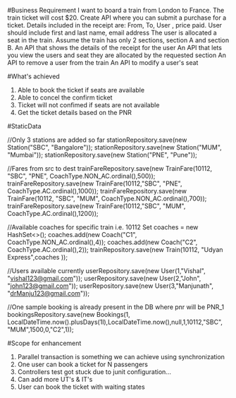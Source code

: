 #Business Requirement
I want to board a train from London to France. The train ticket will cost $20.
Create API where you can submit a purchase for a ticket. Details included in the receipt are:
From, To, User , price paid.
User should include first and last name, email address
The user is allocated a seat in the train. Assume the train has only 2 sections, section A and section B.
An API that shows the details of the receipt for the user
An API that lets you view the users and seat they are allocated by the requested section
An API to remove a user from the train
An API to modify a user's seat

#What's achieved
1. Able to book the ticket if seats are available
2. Able to concel the confirm ticket
3. Ticket will not confimed if seats are not available
4. Get the ticket details based on the PNR 

#StaticData

//Only 3 stations are added so far
stationRepository.save(new Station("SBC", "Bangalore"));
			stationRepository.save(new Station("MUM", "Mumbai"));
			stationRepository.save(new Station("PNE", "Pune"));

//Fares from src to dest
			trainFareRepository.save(new TrainFare(10112, "SBC", "PNE", CoachType.NON_AC.ordinal(),500));
			trainFareRepository.save(new TrainFare(10112,"SBC", "PNE", CoachType.AC.ordinal(),1000));
			trainFareRepository.save(new TrainFare(10112, "SBC", "MUM", CoachType.NON_AC.ordinal(),700));
			trainFareRepository.save(new TrainFare(10112,"SBC", "MUM", CoachType.AC.ordinal(),1200));

//Available coaches for specific train i.e. 10112
			Set<Coach> coaches = new HashSet<>();
			coaches.add(new Coach("C1", CoachType.NON_AC.ordinal(),4));
			coaches.add(new Coach("C2", CoachType.AC.ordinal(),2));
			trainRepository.save(new Train(10112, "Udyan Express",coaches ));


//Users available currently
			userRepository.save(new User(1,"Vishal", "vishal123@gmail.com"));
			userRepository.save(new User(2,"John", "john123@gmail.com"));
			userRepository.save(new User(3,"Manjunath", "drManju123@gmail.com"));
   
//One sample booking is already present in the DB where pnr will be PNR_1
			bookingsRepository.save(new Bookings(1, LocalDateTime.now().plusDays(1l),LocalDateTime.now(),null,1,10112,"SBC", "MUM",1500,0,"C2",1));


   
#Scope for enhancement
1. Parallel transaction is something we can achieve using synchronization
2. One user can book a ticket for N passengers
3. Controllers test got stuck due to junit configuration...
4. Can add more UT's & IT's
5. User can book the ticket with waiting states
   
